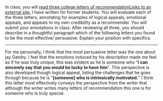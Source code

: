 
In class, you will [read three college letters of recommendationLinks to an external site.](https://docs.google.com/document/d/1J-d606G1NMYmML5B-KIZjhaXsYdNHrIZUvyFTWjJIJE/copy?usp=sharing) I have written for former students. You will evaluate each of the three letters, annotating for examples of logical appeals, emotional appeals, and appeals to my own credibility as a recommender. You will submit your annotations in class. After reviewing all three, you should describe in a thoughtful paragraph which of the following letters you found to be the most effective/ persuasive. Explain your position with specifics.

---

For me personally, i think that the most persuasive letter was the one about jay Gatsby. I feel that the emotions induced by his description made me feel as if he was truly unique, this was evident as he is someone who "**I can sincerely say that you would be lucky to have him**". This perspective is also developed though logical appeal, listing the challenges that he goes through because he is "**[someone] who is intrinsically motivated.**" I think this letter most effectively conveys the perspective from the writer that although the writer writes many letters of recommendation this one is for someone who is truly special.